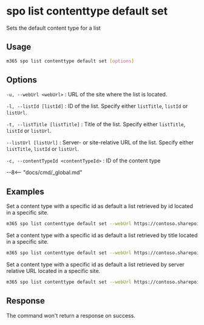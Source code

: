 # spo list contenttype default set

Sets the default content type for a list

## Usage

```sh
m365 spo list contenttype default set [options]
```

## Options

`-u, --webUrl <webUrl>`
: URL of the site where the list is located.

`-l, --listId [listId]`
: ID of the list. Specify either `listTitle`, `listId` or `listUrl`.

`-t, --listTitle [listTitle]`
: Title of the list. Specify either `listTitle`, `listId` or `listUrl`.

`--listUrl [listUrl]`
: Server- or site-relative URL of the list. Specify either `listTitle`, `listId` or `listUrl`.

`-c, --contentTypeId <contentTypeId>`
: ID of the content type

--8<-- "docs/cmd/_global.md"

## Examples

Set a content type with a specific id as default a list retrieved by id located in a specific site.

```sh
m365 spo list contenttype default set --webUrl https://contoso.sharepoint.com/sites/project-x --listId 0cd891ef-afce-4e55-b836-fce03286cccf --contentTypeId 0x0120
```

Set a content type with a specific id as default a list retrieved by title located in a specific site.

```sh
m365 spo list contenttype default set --webUrl https://contoso.sharepoint.com/sites/project-x --listTitle Documents --contentTypeId 0x0120
```

Set a content type with a specific id as default a list retrieved by server relative URL located in a specific site.

```sh
m365 spo list contenttype default set --webUrl https://contoso.sharepoint.com/sites/project-x --listUrl 'sites/project-x/Documents' --contentTypeId 0x0120
```

## Response

The command won't return a response on success.
